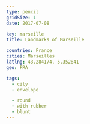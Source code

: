 ```yaml
---
type: pencil
gridSize: 1
date: 2017-07-08

key: marseille
title: Landmarks of Marseille

countries: France
cities: Marseilles
latlng: 43.284174, 5.352841
geo: FRA

tags:
  - city
  - envelope

  - round
  - with rubber
  - blunt
---
```

